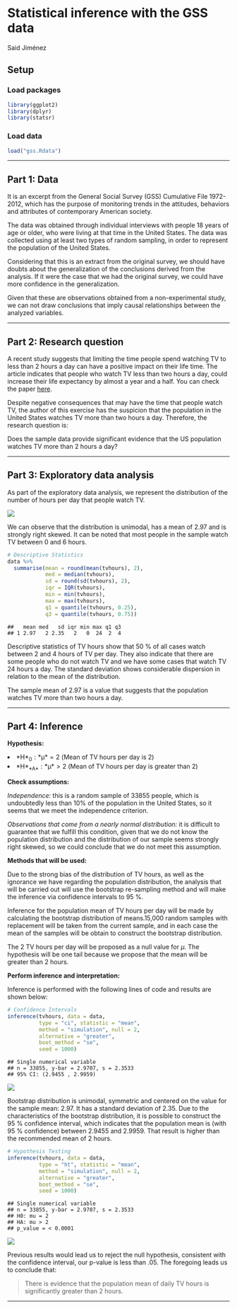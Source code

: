 Statistical inference with the GSS data
================
Said Jiménez

Setup
-----

### Load packages

``` r
library(ggplot2)
library(dplyr)
library(statsr)
```

### Load data

``` r
load("gss.Rdata")
```

------------------------------------------------------------------------

Part 1: Data
------------

It is an excerpt from the General Social Survey (GSS) Cumulative File 1972-2012, which has the purpose of monitoring trends in the attitudes, behaviors and attributes of contemporary American society.

The data was obtained through individual interviews with people 18 years of age or older, who were living at that time in the United States. The data was collected using at least two types of random sampling, in order to represent the population of the United States.

Considering that this is an extract from the original survey, we should have doubts about the generalization of the conclusions derived from the analysis. If it were the case that we had the original survey, we could have more confidence in the generalization.

Given that these are observations obtained from a non-experimental study, we can not draw conclusions that imply causal relationships between the analyzed variables.

------------------------------------------------------------------------

Part 2: Research question
-------------------------

A recent study suggests that limiting the time people spend watching TV to less than 2 hours a day can have a positive impact on their life time. The article indicates that people who watch TV less than two hours a day, could increase their life expectancy by almost a year and a half. You can check the paper [here](http://bmjopen.bmj.com/content/2/4/e000828).

Despite negative consequences that may have the time that people watch TV, the author of this exercise has the suspicion that the population in the United States watches TV more than two hours a day. Therefore, the research question is:

Does the sample data provide significant evidence that the US population watches TV more than 2 hours a day?

------------------------------------------------------------------------

Part 3: Exploratory data analysis
---------------------------------

As part of the exploratory data analysis, we represent the distribution of the number of hours per day that people watch TV.

<img src="project_github_files/figure-markdown_github/tvhours_dist-1.png" style="display: block; margin: auto;" />

We can observe that the distribution is unimodal, has a mean of 2.97 and is strongly right skewed. It can be noted that most people in the sample watch TV between 0 and 6 hours.

``` r
# Descriptive Statistics
data %>%  
  summarise(mean = round(mean(tvhours), 2),
            med = median(tvhours),
            sd = round(sd(tvhours), 2),
            iqr = IQR(tvhours),
            min = min(tvhours),
            max = max(tvhours),
            q1 = quantile(tvhours, 0.25),
            q3 = quantile(tvhours, 0.75))
```

    ##   mean med   sd iqr min max q1 q3
    ## 1 2.97   2 2.35   2   0  24  2  4

Descriptive statistics of TV hours show that 50 % of all cases watch between 2 and 4 hours of TV per day. They also indicate that there are some people who do not watch TV and we have some cases that watch TV 24 hours a day. The standard deviation shows considerable dispersion in relation to the mean of the distribution.

The sample mean of 2.97 is a value that suggests that the population watches TV more than two hours a day.

------------------------------------------------------------------------

Part 4: Inference
-----------------

**Hypothesis:**

<li>
*H*<sub>0</sub> : *μ* = 2 (Mean of TV hours per day is 2)

<li>
*H*<sub>*A*</sub> : *μ* &gt; 2 (Mean of TV hours per day is greater than 2)

**Check assumptions:**

*Independence:* this is a random sample of 33855 people, which is undoubtedly less than 10% of the population in the United States, so it seems that we meet the independence criterion.

*Observations that come from a nearly normal distribution:* it is difficult to guarantee that we fulfill this condition, given that we do not know the population distribution and the distribution of our sample seems strongly right skewed, so we could conclude that we do not meet this assumption.

**Methods that will be used:**

Due to the strong bias of the distribution of TV hours, as well as the ignorance we have regarding the population distribution, the analysis that will be carried out will use the bootstrap re-sampling method and will make the inference via confidence intervals to 95 %.

Inference for the population mean of TV hours per day will be made by calculating the bootstrap distribution of means.15,000 random samples with replacement will be taken from the current sample, and in each case the mean of the samples will be obtain to construct the bootstrap distribution.

The 2 TV hours per day will be proposed as a null value for *μ*. The hypothesis will be one tail because we propose that the mean will be greater than 2 hours.

**Perform inference and interpretation:**

Inference is performed with the following lines of code and results are shown below:

``` r
# Confidence Intervals
inference(tvhours, data = data,
          type = "ci", statistic = "mean",
          method = "simulation", null = 2,
          alternative = "greater",
          boot_method = "se",
          seed = 1000)
```

    ## Single numerical variable
    ## n = 33855, y-bar = 2.9707, s = 2.3533
    ## 95% CI: (2.9455 , 2.9959)

![](project_github_files/figure-markdown_github/inference_ci-1.png)

Bootstrap distribution is unimodal, symmetric and centered on the value for the sample mean: 2.97. It has a standard deviation of 2.35. Due to the characteristics of the bootstrap distribution, it is possible to construct the 95 % confidence interval, which indicates that the population mean is (with 95 % confidence) between 2.9455 and 2.9959. That result is higher than the recommended mean of 2 hours.

``` r
# Hypothesis Testing
inference(tvhours, data = data,
          type = "ht", statistic = "mean",
          method = "simulation", null = 2,
          alternative = "greater",
          boot_method = "se",
          seed = 1000)
```

    ## Single numerical variable
    ## n = 33855, y-bar = 2.9707, s = 2.3533
    ## H0: mu = 2
    ## HA: mu > 2
    ## p_value = < 0.0001

![](project_github_files/figure-markdown_github/inference_ht-1.png)

Previous results would lead us to reject the null hypothesis, consistent with the confidence interval, our p-value is less than .05. The foregoing leads us to conclude that:

> There is evidence that the population mean of daily TV hours is significantly greater than 2 hours.

------------------------------------------------------------------------
